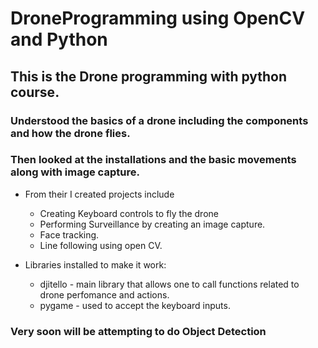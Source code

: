 # DroneProgramming using OpenCV and Python
## This is the Drone programming with python course. 
### Understood the basics of a drone including the components and how the drone flies. 
### Then looked at the installations and the basic movements along with image capture. 
* From their I created projects include
  - Creating Keyboard controls to fly the drone
  - Performing Surveillance by creating an image capture.
  - Face tracking.
  - Line following using open CV. 
  
* Libraries installed to make it work:

  - djitello - main library that allows one to call functions related to drone perfomance and actions.
  - pygame - used to accept the keyboard inputs.

### Very soon will be attempting to do Object Detection
  
  
  
 
